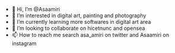 - 👋 Hi, I’m @Asaamiri
- 👀 I’m interested in digital art, painting and photography
- 🌱 I’m currently learning more softwares in digital art area
- 💞️ I’m looking to collaborate on hicetnunc and opensea
- 📫 How to reach me search asa_amiri on twitter and Asaamiri on instagram

<!---
Asaamiri/Asaamiri is a ✨ special ✨ repository because its `README.md` (this file) appears on your GitHub profile.
You can click the Preview link to take a look at your changes.
--->
